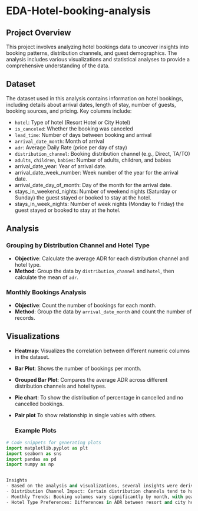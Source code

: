 # EDA-Hotel-booking-analysis


## Project Overview

This project involves analyzing hotel bookings data to uncover insights into booking patterns, distribution channels, and guest demographics. The analysis includes various visualizations and statistical analyses to provide a comprehensive understanding of the data.

## Dataset

The dataset used in this analysis contains information on hotel bookings, including details about arrival dates, length of stay, number of guests, booking sources, and pricing. Key columns include:
- `hotel`: Type of hotel (Resort Hotel or City Hotel)
- `is_canceled`: Whether the booking was canceled
- `lead_time`: Number of days between booking and arrival
- `arrival_date_month`: Month of arrival
- `adr`: Average Daily Rate (price per day of stay)
- `distribution_channel`: Booking distribution channel (e.g., Direct, TA/TO)
- `adults`, `children`, `babies`: Number of adults, children, and babies
- arrival_date_year: Year of arrival date.
- arrival_date_week_number: Week number of the year for the arrival date.
- arrival_date_day_of_month: Day of the month for the arrival date.
- stays_in_weekend_nights: Number of weekend nights (Saturday or Sunday) the guest stayed or booked to stay at the hotel.
- stays_in_week_nights: Number of week nights (Monday to Friday) the guest stayed or booked to stay at the hotel.


## Analysis
### Grouping by Distribution Channel and Hotel Type
- **Objective**: Calculate the average ADR for each distribution channel and hotel type.
- **Method**: Group the data by `distribution_channel` and `hotel`, then calculate the mean of `adr`.

### Monthly Bookings Analysis
- **Objective**: Count the number of bookings for each month.
- **Method**: Group the data by `arrival_date_month` and count the number of records.

## Visualizations
- **Heatmap**: Visualizes the correlation between different numeric columns in the dataset.
- **Bar Plot**: Shows the number of bookings per month.
- **Grouped Bar Plot**: Compares the average ADR across different distribution channels and hotel types.
- **Pie chart**: To show the distribution of percentage in cancelled and no cancelled bookings.
- **Pair plot** To show relationship in single vables with others.


  ### Example Plots
```python
# Code snippets for generating plots
import matplotlib.pyplot as plt
import seaborn as sns
import pandas as pd
import numpy as np


Insights
- Based on the analysis and visualizations, several insights were derived:
- Distribution Channel Impact: Certain distribution channels tend to have higher ADRs, indicating a potential focus area for maximizing revenue.
- Monthly Trends: Booking volumes vary significantly by month, with peak and off-peak seasons identified.
- Hotel Type Preferences: Differences in ADR between resort and city hotels suggest varying pricing strategies or customer demographics.

